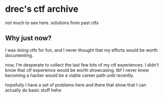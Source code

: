 # drec's ctf archive

not much to see here. solutions from past ctfs

## Why just now?

I was doing ctfs for fun, and I never thought that my efforts would be
worth documenting.

now, I'm desperate to collect the last few bits of my ctf experiences.
I didn't know that ctf experience would be worth showcasing. tbf I never knew
becoming a hacker would be a viable career path until recently.

hopefully I have a set of problems here and there
that show that I can actually do basic stuff hehe
